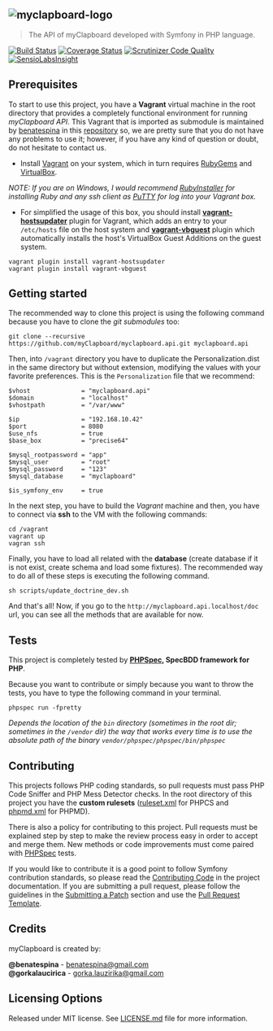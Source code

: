## ![myclapboard-logo](https://raw.githubusercontent.com/myClapboard/myclapboard.api/master/web/logo.png)
> The API of myClapboard developed with Symfony in PHP language.

[![Build Status](https://travis-ci.org/myClapboard/myclapboard.api.svg?branch=master)](https://travis-ci.org/myClapboard/myclapboard.api)
[![Coverage Status](https://img.shields.io/coveralls/myClapboard/myclapboard.api.svg)](https://coveralls.io/r/myClapboard/myclapboard.api) [![Scrutinizer Code Quality](https://scrutinizer-ci.com/g/myClapboard/myclapboard.api/badges/quality-score.png?b=master)](https://scrutinizer-ci.com/g/myClapboard/myclapboard.api/?branch=master)
[![SensioLabsInsight](https://insight.sensiolabs.com/projects/37c28e11-6763-404f-98e9-a4abec3ce058/mini.png)](https://insight.sensiolabs.com/projects/37c28e11-6763-404f-98e9-a4abec3ce058)

Prerequisites
-------------
To start to use this project, you have a **Vagrant** virtual machine in the root directory that provides a completely
functional environment for running *myClapboard API*. This Vagrant that is imported as submodule is maintained by
[benatespina](mailto:benatespina@gmail.com) in this [repository](https://github.com/benatespina/default-vagrant) so, we
are pretty sure that you do not have any problems to use it; however, if you have any kind of question or doubt, do not
hesitate to contact us.

* Install [Vagrant](http://docs.vagrantup.com/v2/installation/index.html) on your system, which in turn requires
[RubyGems](https://rubygems.org/pages/download) and [VirtualBox](https://www.virtualbox.org/wiki/Downloads).

*NOTE: If you are on Windows, I would recommend [RubyInstaller](http://rubyinstaller.org/) for installing Ruby and any
ssh client as [PuTTY](http://www.chiark.greenend.org.uk/~sgtatham/putty/download.html) for log into your Vagrant box.*

* For simplified the usage of this box, you should install
**[vagrant-hostsupdater](https://github.com/cogitatio/vagrant-hostsupdater)** plugin for Vagrant, which adds an entry
to your `/etc/hosts` file on the host system and **[vagrant-vbguest](https://github.com/dotless-de/vagrant-vbguest)**
plugin which automatically installs the host's VirtualBox Guest Additions on the guest system.
```
vagrant plugin install vagrant-hostsupdater
vagrant plugin install vagrant-vbguest
```

Getting started
---------------

The recommended way to clone this project is using the following command because you have to clone the *git submodules*
too:

    git clone --recursive https://github.com/myClapboard/myclapboard.api.git myclapboard.api

Then, into `/vagrant` directory you have to duplicate the Personalization.dist in the same directory but without
extension, modifying the values with your favorite preferences. This is the `Personalization` file that we recommend:

```
$vhost              = "myclapboard.api"
$domain             = "localhost"
$vhostpath          = "/var/www"

$ip                 = "192.168.10.42"
$port               = 8080
$use_nfs            = true
$base_box           = "precise64"

$mysql_rootpassword = "app"
$mysql_user         = "root"
$mysql_password     = "123"
$mysql_database     = "myclapboard"

$is_symfony_env     = true
```

In the next step, you have to build the *Vagrant* machine and then, you have to connect via **ssh** to the VM with the
following commands:

    cd /vagrant
    vagrant up
    vagran ssh

Finally, you have to load all related with the **database** (create database if it is not exist, create schema and load some
fixtures). The recommended way to do all of these steps is executing the following command.

    sh scripts/update_doctrine_dev.sh

And that's all! Now, if you go to the `http://myclapboard.api.localhost/doc` url, you can see all the methods that
are available for now.

Tests
-----

This project is completely tested by **[PHPSpec][1], SpecBDD framework for PHP**.

Because you want to contribute or simply because you want to throw the tests, you have to type the following command
in your terminal.

    phpspec run -fpretty

*Depends the location of the `bin` directory (sometimes in the root dir; sometimes in the `/vendor` dir) the way that
works every time is to use the absolute path of the binary `vendor/phpspec/phpspec/bin/phpspec`*

Contributing
------------

This projects follows PHP coding standards, so pull requests must pass PHP Code Sniffer and PHP Mess Detector
checks. In the root directory of this project you have the **custom rulesets** ([ruleset.xml]() for PHPCS and
[phpmd.xml]() for PHPMD).

There is also a policy for contributing to this project. Pull requests must
be explained step by step to make the review process easy in order to
accept and merge them. New methods or code improvements must come paired with [PHPSpec][1] tests.

If you would like to contribute it is a good point to follow Symfony contribution standards,
so please read the [Contributing Code][2] in the project
documentation. If you are submitting a pull request, please follow the guidelines
in the [Submitting a Patch][3] section and use the [Pull Request Template][4].

[1]: http://www.phpspec.net/
[2]: http://symfony.com/doc/current/contributing/code/index.html
[3]: http://symfony.com/doc/current/contributing/code/patches.html#check-list
[4]: http://symfony.com/doc/current/contributing/code/patches.html#make-a-pull-request

Credits
-------
myClapboard is created by:
>
**@benatespina** - [benatespina@gmail.com](mailto:benatespina@gmail.com)<br/>
**@gorkalaucirica** - [gorka.lauzirika@gmail.com](mailto:gorka.lauzirika@gmail.com)

Licensing Options
-----------------
Released under MIT license. See [LICENSE.md](https://github.com/myClapboard/myclapboard.api/blob/master/LICENSE.md) file for more information.
